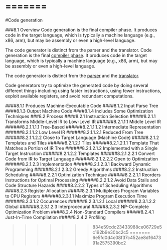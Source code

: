 
=======
=======

<!---
DO NOT REMOVE THIS COMMENT OR TOPICS LISTED HERE.

This section should cover these topics.
It need not be in this order.

Indicate coverage of topics by copying topic lines verbatim into a comment adjacent to the relevant text.
Covered topics appear twice in a file: here and adjacent to the relevant text.
Uncovered topics appear only once in a file (in this comment).

This command checks whether topic lines appear only once in a file.

    ./check.sh uncovered

TOPICS:

8.1 Overview
8.1.1 Produces Machine-Executable Code
8.1.2 Input Parse Tree
8.1.3 Output Machine Code
8.1.4 Includes Some Optimization Techniques
8.2 Process
8.2.1 Instruction Selection
8.2.1.1 Transforms Middle-Level IR to Low-Level IR
8.2.1.1.1 Middle Level IR
8.2.1.1.1.1 Tree-Based
8.2.1.1.1.2 Intermediate Representation
8.2.1.1.2 Low Level IR
8.2.1.1.2.1 Reduced From Tree
8.2.1.1.2.2 Close to Target Language (Machine Code)
8.2.1.2 Templates and Tiles
8.2.1.2.1 Tiles
8.2.1.2.1.1 Template That Matches a Portion of IR Tree
8.2.1.2.1.2 Implemented with a Single Target Instruction
8.2.1.2.2 Templates
8.2.1.2.2.1 Convert Code from IR to Target Language
8.2.1.2.2.2 Open to Optimization
8.2.1.2.3 Implementation
8.2.1.2.3.1 Backward Dynamic Programming
8.2.1.2.3.2 Greedy Algorithms
8.2.2 Instruction Scheduling
8.2.2.1 Optimization Technique
8.2.2.1.1 Reorders Instructions for Optimal Processing
8.2.2.1.2 Avoid Data Stalls and Code Structure Hazards
8.2.2.2 Types of Scheduling Algorithms
8.2.3 Register Allocation
8.2.3.1 Multiplexes Program Variables to CPU Registers
8.2.3.1.1 Maximize Program Execution Time
8.2.3.1.2 Occurrences
8.2.3.1.2.1 Local
8.2.3.1.2.2 Global
8.2.3.1.2.3 Interprocedural
8.2.3.2 NP-Complete Optimization Problem
8.2.4 Non-Standard Compilers
8.2.4.1 Just-In-Time Compilation
8.2.4.2 Profiling

-->
#Code generation


###8.1 Overview
Code generation is the final compiler phase. It produces code in the target language, which is typically a machine language (e.g., x86, arm), but may be assembly or even a high-level language.

The code generator is distinct from the parser and the translator.
Code generation is the final [compiler phase](#what-are-the-phases-of-a-compiler).
It produces code in the target language, which is typically a machine language (e.g., x86, arm), but may be assembly or even a high-level language.

The code generator is distinct from the [parser](#what-is-a-parser) and the [translator](#what-is-a-translator).

Code generators try to optimize the generated code by doing several different things including using faster instructions, using fewer instructions,
exploit available registers, and avoid redundant computations.

####8.1.1 Produces Machine-Executable Code
####8.1.2 Input Parse Tree
####8.1.3 Output Machine Code
####8.1.4 Includes Some Optimization Techniques
###8.2 Process
####8.2.1 Instruction Selection
#####8.2.1.1 Transforms Middle-Level IR to Low-Level IR
######8.2.1.1.1 Middle Level IR
######8.2.1.1.1.1 Tree-Based
######8.2.1.1.1.2 Intermediate Representation
######8.2.1.1.2 Low Level IR
######8.2.1.1.2.1 Reduced From Tree
######8.2.1.1.2.2 Close to Target Language (Machine Code)
#####8.2.1.2 Templates and Tiles
######8.2.1.2.1 Tiles
######8.2.1.2.1.1 Template That Matches a Portion of IR Tree
######8.2.1.2.1.2 Implemented with a Single Target Instruction
######8.2.1.2.2 Templates
######8.2.1.2.2.1 Convert Code from IR to Target Language
######8.2.1.2.2.2 Open to Optimization
######8.2.1.2.3 Implementation
######8.2.1.2.3.1 Backward Dynamic Programming
######8.2.1.2.3.2 Greedy Algorithms
####8.2.2 Instruction Scheduling
#####8.2.2.1 Optimization Technique
######8.2.2.1.1 Reorders Instructions for Optimal Processing
######8.2.2.1.2 Avoid Data Stalls and Code Structure Hazards
#####8.2.2.2 Types of Scheduling Algorithms
####8.2.3 Register Allocation
#####8.2.3.1 Multiplexes Program Variables to CPU Registers
######8.2.3.1.1 Maximize Program Execution Time
######8.2.3.1.2 Occurrences
######8.2.3.1.2.1 Local
######8.2.3.1.2.2 Global
######8.2.3.1.2.3 Interprocedural
#####8.2.3.2 NP-Complete Optimization Problem
####8.2.4 Non-Standard Compilers
#####8.2.4.1 Just-In-Time Compilation
#####8.2.4.2 Profiling



>>>>>>> 834e59cdc23433988ce06729e5c192b9e30bc2c5
=======
>>>>>>> 6e5fd0d4c08f37c452ae8d1647391a2575390bc2
